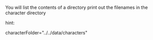 You will list the contents of a directory
print out the filenames in the character directory

hint:

characterFolder="../../data/characters"
